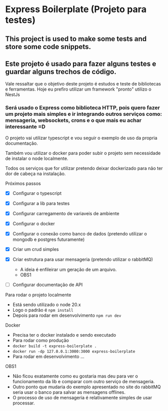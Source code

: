 # Express Boilerplate (Projeto para testes)

## This project is used to make some tests and store some code snippets.
## Este projeto é usado para fazer alguns testes e guardar alguns trechos de código.

Vale ressaltar que o objetivo deste projeto é estudos e teste de bibliotecas e ferramentas.
Hoje eu prefiro utilizar um framework "pronto" utilizo o NestJs


### Será usado o Express como biblioteca HTTP, pois quero fazer um projeto mais simples e ir integrando outros serviços como: mensageria, websockets, crons e o que mais eu achar interessante =D

O projeto vai utilizar typescript e vou seguir o exemplo de uso da propria documentação.

Também vou utilizar o docker para poder subir o projeto sem necessidade de instalar o node localmente.

Todos os serviços que for utilizar pretendo deixar dockerizado para não ter dor de cabeça na instalação.

Próximos passos

- [X] Configurar o typescript
- [X] Configurar a lib para testes
- [X] Configurar carregamento de variaveis de ambiente
- [X] Configurar o docker
- [X] Configurar o conexão como banco de dados (pretendo utilizar o mongodb e postgres futuramente)
- [X] Criar um crud simples
- [X] Criar estrutura para usar mensageria (pretendo utilizar o rabbitMQ)
    - A ideia é enfileirar um geração de um arquivo.
    - OBS1
- [ ] Configurar documentação de API 



Para rodar o projeto localmente
 - Está sendo utilizado o node 20.x
 - Logo o padrão é `npm install`
 - Depois para rodar em desenvolvimento `npm run dev`



Docker 
 - Precisa ter o docker instalado e sendo executado
 - Para rodar como produção
 - `docker build -t express-boilerplate .`
 - `docker run -dp 127.0.0.1:3000:3000 express-boilerplate`
 - Para rodar em desenvolvimento ...


OBS1 
 - Não ficou exatamente como eu gostaria mas deu para ver o funcionamento da lib e comparar com outro serviço de mensageria.
 - Outro ponto que mudaria do exemplo apresentado no site do rabbitMQ seria usar o banco para salvar as mensagens offlines.
 - O processo de uso de mensageria é relativamente simples de usar processar.